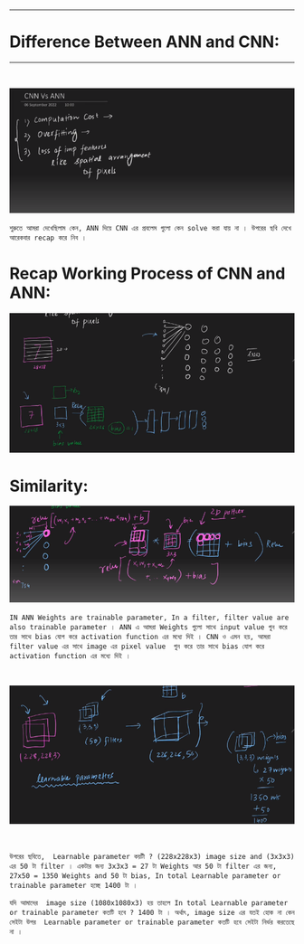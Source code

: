 <br>

---

# Difference Between ANN and CNN:

---
<br>

![Alt text](img/image-273.png)

`শুরুতে আমরা দেখেছিলাম কেন, ANN দিয়ে CNN এর প্রবলেম গুলো কেন solve করা যায় না । উপরের ছবি দেখে আরেকবার recap করে নিব ।  `

# Recap Working Process of CNN and ANN:

![Alt text](img/image-274.png)

# Similarity:

![Alt text](img/image-275.png)

`IN ANN Weights are trainable parameter, In a filter, filter value are also trainable parameter । ANN এ আমরা Weights গুলো সাথে input value গুন করে তার সাথে bias যোগ করে activation function এর মধ্যে দিই । CNN ও এমন হয়, আমরা filter value এর সাথে image এর pixel value  গুন করে তার সাথে bias যোগ করে activation function এর মধ্যে দিই ।  ` 

<br>

![Alt text](img/image-276.png)

<br>

`উপরের ছবিতে,  Learnable parameter কয়টী ? (228x228x3) image size and (3x3x3) এর 50 টা filter । একটার জন্য 3x3x3 = 27 টা Weights আর 50 টা filter এর জন্য, 27x50 = 1350 Weights and 50 টা bias, In total Learnable parameter or trainable parameter হচ্ছে 1400 টা ।  `

`যদি আমাদের  image size (1080x1080x3) হয় তাহলে In total Learnable parameter or trainable parameter কতটি হবে ? 1400 টা । অর্থাৎ, image size এর যতই হোক না কেন সেইটা উপর  Learnable parameter or trainable parameter কতটি হবে সেইটা নির্ভর করতেছে না । `



